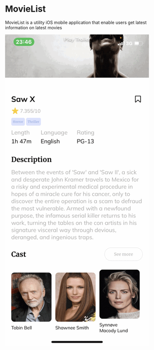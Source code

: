 # MovieList
MovieList is a utility iOS mobile application that enable users get latest information on latest movies 

![](https://github.com/dev-onimoe/MovieList/blob/main/ezgif.com-gif-maker%20(1).gif)

